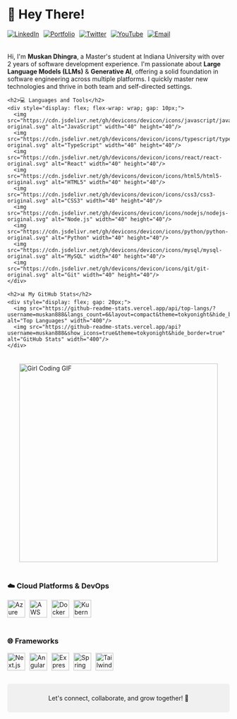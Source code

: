 # 👋 Hey There!

<div style="display: flex; align-items: center; gap: 10px; margin-bottom: 20px;">
  <a href="https://www.linkedin.com/in/muskandhingra/"><img src="https://img.shields.io/badge/LinkedIn-0077B5?style=for-the-badge&logo=linkedin&logoColor=white" alt="LinkedIn"></a>
  <a href="https://portfolio1-eight-pearl.vercel.app/"><img src="https://img.shields.io/badge/Portfolio-E63946?style=for-the-badge&logo=googlechrome&logoColor=white" alt="Portfolio"></a>
  <a href="https://x.com/MuskanD11424981"><img src="https://img.shields.io/badge/Twitter-1DA1F2?style=for-the-badge&logo=twitter&logoColor=white" alt="Twitter"></a>
  <a href="https://www.youtube.com/channel/UCqEXx97n0Z7_dU_qhsfNdAA"><img src="https://img.shields.io/badge/YouTube-FF0000?style=for-the-badge&logo=youtube&logoColor=white" alt="YouTube"></a>
  <a href="mailto:dhingramuskan2001@gmail.com"><img src="https://img.shields.io/badge/Email-4A90E2?style=for-the-badge&logo=gmail&logoColor=white" alt="Email"></a>
</div>

<div style="display: flex; flex-wrap: wrap; align-items: flex-start; gap: 20px;">
  <div style="flex: 1; min-width: 400px;">
    <p>Hi, I'm <strong>Muskan Dhingra</strong>, a Master's student at Indiana University with over 2 years of software development experience. I'm passionate about <strong>Large Language Models (LLMs)</strong> & <strong>Generative AI</strong>, offering a solid foundation in software engineering across multiple platforms. I quickly master new technologies and thrive in both team and self-directed settings.</p>
    
    <h2>💻 Languages and Tools</h2>
    <div style="display: flex; flex-wrap: wrap; gap: 10px;">
      <img src="https://cdn.jsdelivr.net/gh/devicons/devicon/icons/javascript/javascript-original.svg" alt="JavaScript" width="40" height="40"/>
      <img src="https://cdn.jsdelivr.net/gh/devicons/devicon/icons/typescript/typescript-original.svg" alt="TypeScript" width="40" height="40"/>
      <img src="https://cdn.jsdelivr.net/gh/devicons/devicon/icons/react/react-original.svg" alt="React" width="40" height="40"/>
      <img src="https://cdn.jsdelivr.net/gh/devicons/devicon/icons/html5/html5-original.svg" alt="HTML5" width="40" height="40"/>
      <img src="https://cdn.jsdelivr.net/gh/devicons/devicon/icons/css3/css3-original.svg" alt="CSS3" width="40" height="40"/>
      <img src="https://cdn.jsdelivr.net/gh/devicons/devicon/icons/nodejs/nodejs-original.svg" alt="Node.js" width="40" height="40"/>
      <img src="https://cdn.jsdelivr.net/gh/devicons/devicon/icons/python/python-original.svg" alt="Python" width="40" height="40"/>
      <img src="https://cdn.jsdelivr.net/gh/devicons/devicon/icons/mysql/mysql-original.svg" alt="MySQL" width="40" height="40"/>
      <img src="https://cdn.jsdelivr.net/gh/devicons/devicon/icons/git/git-original.svg" alt="Git" width="40" height="40"/>
    </div>
    
    <h2>📊 My GitHub Stats</h2>
    <div style="display: flex; gap: 20px;">
      <img src="https://github-readme-stats.vercel.app/api/top-langs/?username=muskan888&langs_count=6&layout=compact&theme=tokyonight&hide_border=true" alt="Top Languages" width="400"/>
      <img src="https://github-readme-stats.vercel.app/api?username=muskan888&show_icons=true&theme=tokyonight&hide_border=true" alt="GitHub Stats" width="400"/>
    </div>
  </div>
  
  <div style="flex: 1; min-width: 400px; display: flex; justify-content: center; align-items: center;">
    <img src="https://media.giphy.com/media/L1R1tvI9svkIWwpVYr/giphy.gif" alt="Girl Coding GIF" width="450"/>
  </div>
</div>

<div style="display: flex; flex-wrap: wrap; gap: 20px; margin-top: 20px;">
  <div style="flex: 1; min-width: 300px;">
    <h3>☁️ Cloud Platforms & DevOps</h3>
    <div style="display: flex; flex-wrap: wrap; gap: 10px;">
      <img src="https://cdn.jsdelivr.net/gh/devicons/devicon/icons/azure/azure-original.svg" alt="Azure" width="40" height="40"/>
      <img src="https://cdn.jsdelivr.net/gh/devicons/devicon/icons/amazonwebservices/amazonwebservices-original.svg" alt="AWS" width="40" height="40"/>
      <img src="https://cdn.jsdelivr.net/gh/devicons/devicon/icons/docker/docker-original.svg" alt="Docker" width="40" height="40"/>
      <img src="https://cdn.jsdelivr.net/gh/devicons/devicon/icons/kubernetes/kubernetes-plain.svg" alt="Kubernetes" width="40" height="40"/>
    </div>
  </div>
  
  <div style="flex: 1; min-width: 300px;">
    <h3>🌐 Frameworks</h3>
    <div style="display: flex; flex-wrap: wrap; gap: 10px;">
      <img src="https://cdn.jsdelivr.net/gh/devicons/devicon/icons/nextjs/nextjs-original.svg" alt="Next.js" width="40" height="40"/>
      <img src="https://cdn.jsdelivr.net/gh/devicons/devicon/icons/angularjs/angularjs-original.svg" alt="Angular" width="40" height="40"/>
      <img src="https://cdn.jsdelivr.net/gh/devicons/devicon/icons/express/express-original.svg" alt="Express" width="40" height="40"/>
      <img src="https://cdn.jsdelivr.net/gh/devicons/devicon/icons/spring/spring-original.svg" alt="Spring" width="40" height="40"/>
      <img src="https://cdn.jsdelivr.net/gh/devicons/devicon/icons/tailwindcss/tailwindcss-plain.svg" alt="Tailwind CSS" width="40" height="40"/>
    </div>
  </div>
</div>

<div align="center" style="margin-top: 30px; padding: 10px; background-color: #f0f0f0; border-radius: 5px;">
  <p>Let's connect, collaborate, and grow together! 🌱</p>
</div>
